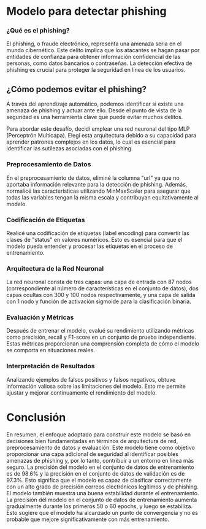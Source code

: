 # Modelo para detectar phishing

### ¿Qué es el phishing? 
El phishing, o fraude electrónico, representa una amenaza seria en el mundo cibernético. Este delito implica que los atacantes se hagan pasar por entidades
de confianza para obtener información confidencial de las personas, como datos bancarios o contraseñas. La detección efectiva de phishing es crucial para proteger la seguridad en línea de los usuarios.


## ¿Cómo podemos evitar el phishing?
A través del aprendizaje automático, podemos identificar si existe una amenaza de phishing y actuar ante ello. Desde el punto de vista de la seguridad es una herramienta clave que puede evitar muchos delitos.

Para abordar este desafío, decidí emplear una red neuronal del tipo MLP (Perceptrón Multicapa). 
Elegí esta arquitectura debido a su capacidad para aprender patrones complejos en los datos, lo cual es esencial para identificar las sutilezas asociadas con el phishing.

### Preprocesamiento de Datos
En el preprocesamiento de datos, eliminé la columna "url" ya que no aportaba información relevante para la detección de phishing. Además, normalicé las características 
utilizando MinMaxScaler para asegurar que todas las variables tengan la misma escala y contribuyan equitativamente al modelo.

### Codificación de Etiquetas
Realicé una codificación de etiquetas (label encoding) para convertir las clases de "status" en valores numéricos. Esto es esencial para que el modelo pueda entender y procesar las etiquetas en el proceso de entrenamiento.

### Arquitectura de la Red Neuronal
La red neuronal consta de tres capas: una capa de entrada con 87 nodos (correspondiente al número de características en el conjunto de datos), 
dos capas ocultas con 300 y 100 nodos respectivamente, y una capa de salida con 1 nodo y función de activación sigmoide para la clasificación binaria.

### Evaluación y Métricas
Después de entrenar el modelo, evalué su rendimiento utilizando métricas como precisión, recall y F1-score en un conjunto de prueba independiente. Estas métricas proporcionan una comprensión completa de cómo el modelo se comporta en situaciones reales.

### Interpretación de Resultados
Analizando ejemplos de falsos positivos y falsos negativos, obtuve información valiosa sobre las limitaciones del modelo. Esto me permite ajustar y mejorar continuamente el rendimiento del modelo.

# Conclusión
En resumen, el enfoque adoptado para construir este modelo se basó en decisiones bien fundamentadas en términos de arquitectura de red, preprocesamiento de datos y evaluación. Este modelo tiene como objetivo proporcionar
una capa adicional de seguridad al identificar posibles amenazas de phishing y, por lo tanto, contribuir a un entorno en línea más seguro.
La precisión del modelo en el conjunto de datos de entrenamiento es de 98.6% y la precisión en el conjunto de datos de validación es de 97.3%. Esto significa que el modelo es capaz de clasificar correctamente con un alto grado de precisión correos electrónicos legítimos y de phishing. El modelo también muestra una buena estabilidad durante el entrenamiento. La precisión del modelo en el conjunto de datos de entrenamiento aumenta gradualmente durante los primeros 50 o 60 epochs, y luego se estabiliza. Esto sugiere que el modelo ha alcanzado un punto de convergencia y no es probable que mejore significativamente con más entrenamiento.
